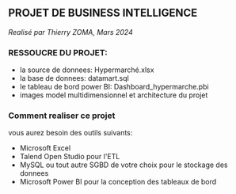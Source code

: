 ## PROJET DE BUSINESS INTELLIGENCE
*Realisé par Thierry ZOMA, Mars 2024*

### RESSOUCRE DU PROJET:
- la source de donnees: Hypermarché.xlsx
- la base de donnees: datamart.sql
- le tableau de bord power BI: Dashboard_hypermarche.pbi
- images model multidimensionnel et architecture du projet

### Comment realiser ce projet
vous aurez besoin des outils suivants:
- Microsoft Excel
- Talend Open Studio pour l'ETL
- MySQL ou tout autre SGBD de votre choix pour le stockage des donnees
- Microsoft Power BI pour la conception des tableaux de bord


